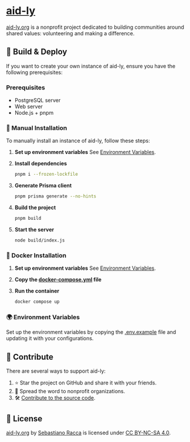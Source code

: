 # [aid-ly](https://aid-ly.org/?utm_source=github&utm_medium=readme)

[aid-ly.org](https://aid-ly.org/?utm_source=github&utm_medium=readme) is a nonprofit project dedicated to building communities around shared values: volunteering and making a difference.

## 🚀 Build & Deploy

If you want to create your own instance of aid-ly, ensure you have the following prerequisites:

### Prerequisites

- PostgreSQL server
- Web server
- Node.js + pnpm

### 📌 Manual Installation

To manually install an instance of aid-ly, follow these steps:

1. **Set up environment variables**
   See [Environment Variables](#-environment-variables).

2. **Install dependencies**

   ```bash
   pnpm i --frozen-lockfile
   ```

3. **Generate Prisma client**

   ```bash
   pnpm prisma generate --no-hints
   ```

4. **Build the project**

   ```bash
   pnpm build
   ```

5. **Start the server**

   ```bash
   node build/index.js
   ```

### 🐳 Docker Installation

1. **Set up environment variables**
   See [Environment Variables](#-environment-variables).

2. **Copy the [docker-compose.yml](./docker-compose.yml) file**

3. **Run the container**

   ```bash
   docker compose up
   ```

### 🌍 Environment Variables

Set up the environment variables by copying the [.env.example](./.env.example) file and updating it with your configurations.

## 🤝 Contribute

There are several ways to support aid-ly:

1. ⭐ Star the project on GitHub and share it with your friends.
2. 📢 Spread the word to nonprofit organizations.
3. 🛠️ [Contribute to the source code](./CONTRIBUTING.md).

## 📜 License

[aid-ly.org](https://aid-ly.org/?utm_source=github&utm_medium=readme) by [Sebastiano Racca](https://racca.me) is licensed under [CC BY-NC-SA 4.0](https://creativecommons.org/licenses/by-nc-sa/4.0/).

